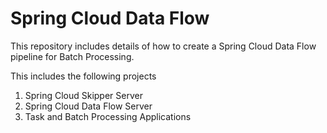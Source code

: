 # Spring Cloud Data Flow

This repository includes details of how to create a Spring Cloud Data Flow pipeline for Batch Processing.

This includes the following projects

1. Spring Cloud Skipper Server
2. Spring Cloud Data Flow Server
3. Task and Batch Processing Applications
